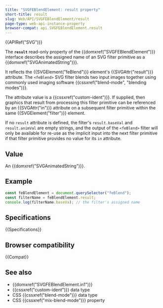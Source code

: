 ```yaml
---
title: "SVGFEBlendElement: result property"
short-title: result
slug: Web/API/SVGFEBlendElement/result
page-type: web-api-instance-property
browser-compat: api.SVGFEBlendElement.result
---
```


{{APIRef("SVG")}}

The **`result`** read-only property of the {{domxref("SVGFEBlendElement")}} interface describes the assigned name of an SVG filter primitive as a {{domxref("SVGAnimatedString")}}.

It reflects the {{SVGElement("feBlend")}} element's {{SVGAttr("result")}} attribute.
The `<feBlend>` SVG filter blends two input images together using commonly used imaging software {{cssxref("blend-mode", "blending modes")}}.

The attribute value is a {{cssxref("custom-ident")}}. If supplied, then graphics that result from processing this filter primitive can be referenced by an {{SVGAttr("in")}} attribute on a subsequent filter primitive within the same {{SVGElement("filter")}} element.

If no `result` attribute is defined, the filter's `result.baseVal` and `result.animVal` are empty strings, and the output of the `<feBlend>` filter will only be available for re-use as the implicit input into the next filter primitive if that filter primitive provides no value for its `in` attribute.

## Value

An {{domxref("SVGAnimatedString")}}.

## Example

```js
const feBlendElement = document.querySelector("feBlend");
const filterName = feBlendElement.result;
console.log(filterName.baseVa); // the filter's assigned name
```

## Specifications

{{Specifications}}

## Browser compatibility

{{Compat}}

## See also

- {{domxref("SVGFEBlendElement.in1")}}
- {{cssxref("custom-ident")}} data type
- CSS {{cssxref("blend-mode")}} data type
- CSS {{cssxref("mix-blend-mode")}} property
